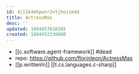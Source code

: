 ```yaml
---
id: 4j11k4mkpwnr2vtjhoiim4d
title: ActressMas
desc: ''
updated: 1694457616165
created: 1694452336060
---
```


- [[c.software.agent-framework]] #dead
- repo: https://github.com/florinleon/ActressMas
- [[p.writtenIn]] [[t.cs.languages.c-sharp]]